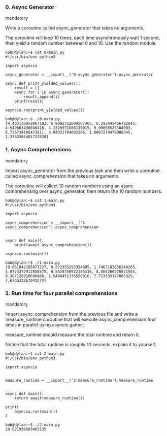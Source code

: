 
### 0. Async Generator
mandatory

Write a coroutine called async_generator that takes no arguments.

The coroutine will loop 10 times, each time asynchronously wait 1 second, then yield a random number between 0 and 10. Use the random module.
```
bob@dylan:~$ cat 0-main.py
#!/usr/bin/env python3

import asyncio

async_generator = __import__('0-async_generator').async_generator

async def print_yielded_values():
    result = []
    async for i in async_generator():
        result.append(i)
    print(result)

asyncio.run(print_yielded_values())

bob@dylan:~$ ./0-main.py
[4.403136952967102, 6.9092712604587465, 6.293445466782645, 4.549663490048418, 4.1326571686139015, 9.99058525304903, 6.726734105473811, 9.84331704602206, 1.0067279479988345, 1.3783306401737838]
```

### 1. Async Comprehensions
mandatory

Import async_generator from the previous task and then write a coroutine called async_comprehension that takes no arguments.

The coroutine will collect 10 random numbers using an async comprehensing over async_generator, then return the 10 random numbers.
```
bob@dylan:~$ cat 1-main.py
#!/usr/bin/env python3

import asyncio

async_comprehension = __import__('1-async_comprehension').async_comprehension


async def main():
    print(await async_comprehension())

asyncio.run(main())

bob@dylan:~$ ./1-main.py
[9.861842105071727, 8.572355293354995, 1.7467182056248265, 4.0724372912858575, 0.5524750922145316, 8.084266576021555, 8.387128918690468, 1.5486451376520916, 7.713335177885325, 7.673533267041574]
```
### 2. Run time for four parallel comprehensions
mandatory

Import async_comprehension from the previous file and write a measure_runtime coroutine that will execute async_comprehension four times in parallel using asyncio.gather.

measure_runtime should measure the total runtime and return it.

Notice that the total runtime is roughly 10 seconds, explain it to yourself.
```
bob@dylan:~$ cat 2-main.py
#!/usr/bin/env python3

import asyncio


measure_runtime = __import__('2-measure_runtime').measure_runtime


async def main():
    return await(measure_runtime())

print(
    asyncio.run(main())
)

bob@dylan:~$ ./2-main.py
10.021936893463135
```

